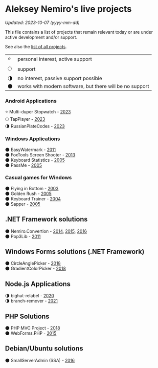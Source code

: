 # Aleksey Nemiro's live projects

*Updated: 2023-10-07 (yyyy-mm-dd)*

This file contains a list of projects that remain relevant today or are under active development and/or support.

See also the [list of all projects](README.md).

| | |
|-|-|
| :star: | personal interest, active support |
| :full_moon: | support |
| :last_quarter_moon: | no interest, passive support possible |
| :new_moon: | works with modern software, but there will be no support |

### Android Applications

:star: Multi-duper Stopwatch - [2023](https://github.com/alekseynemiro/multi-duper-stopwatch)  
:full_moon: TapPlayer - [2023](https://github.com/alekseynemiro/tapplayer)  
:last_quarter_moon: RussianPlateCodes - [2023](https://github.com/alekseynemiro/russianplatecodes)

### Windows Applications

:new_moon: EasyWatermark - [2011](https://github.com/alekseynemiro/alekseynemiro/blob/master/2011/assets/easywatermark.md)  
:new_moon: FoxTools Screen Shooter - [2013](https://github.com/foxtools-ru/screen-shooter)  
:new_moon: Keyboard Statistics - [2005](https://github.com/alekseynemiro/alekseynemiro/blob/master/2005/assets/keyboard_statistics.md)  
:new_moon: PassMe - [2005](https://github.com/alekseynemiro/alekseynemiro/blob/master/2005/assets/passme.md)

### Casual games for Windows

:new_moon: Flying in Bottom - [2003](https://github.com/alekseynemiro/alekseynemiro/blob/master/2003/assets/flying_in_bottom.md)  
:new_moon: Golden Rush - [2005](https://github.com/alekseynemiro/alekseynemiro/blob/master/2005/assets/golden_rush.md)  
:new_moon: Keyboard Trainer - [2004](https://github.com/alekseynemiro/alekseynemiro/blob/master/2004/assets/keyboard_trainer.md)  
:new_moon: Sapper - [2005](https://github.com/alekseynemiro/alekseynemiro/blob/master/2005/assets/sapper.md)

## .NET Framework solutions

:new_moon: Nemiro.Convertion - [2014](https://github.com/nemiro-net/nemiro.convertion/tree/v2.1), [2015](https://github.com/nemiro-net/nemiro.convertion/tree/v2.2), [2016](https://github.com/nemiro-net/nemiro.convertion/tree/v2.3)  
:new_moon: Pop3Lib - [2011](https://github.com/alekseynemiro/alekseynemiro/blob/master/2011/assets/pop3lib.md)

## Windows Forms solutions (.NET Framework)

:new_moon: CircleAnglePicker - [2018](https://github.com/meet-aleksey/CircleAnglePicker)  
:new_moon: GradientColorPicker - [2018](https://github.com/meet-aleksey/GradientColorPicker)

## Node.js Applications

:last_quarter_moon: bighut-relabel - [2020](https://github.com/sfm-tools/bighut-relabel)  
:last_quarter_moon: branch-remover - [2021](https://github.com/sfm-tools/branch-remover)

## PHP Solutions

:new_moon: PHP MVC Project - [2018](https://github.com/php-mvc-project/php-mvc)  
:new_moon: WebForms.PHP - [2015](https://github.com/phperry/WebForms.PHP)

## Debian/Ubuntu solutions

:new_moon: SmallServerAdmin (SSA) - [2016](https://github.com/adminstock/ssa)

